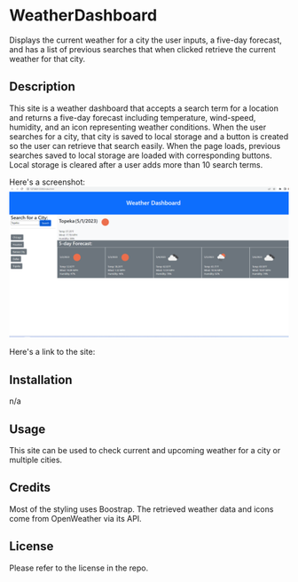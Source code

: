 # WeatherDashboard

Displays the current weather for a city the user inputs, a five-day forecast, and has a list of previous searches that when clicked retrieve the current weather for that city.

## Description

This site is a weather dashboard that accepts a search term for a location and returns a five-day forecast including temperature, wind-speed, humidity, and an icon representing weather conditions. When the user searches for a city, that city is saved to local storage and a button is created so the user can retrieve that search easily. When the page loads, previous searches saved to local storage are loaded with corresponding buttons. Local storage is cleared after a user adds more than 10 search terms.

Here's a screenshot: ![WeatherDashboardScreenshot](/weatherdashboardscreenshot.png "Weather Dashboard Screenshot")

Here's a link to the site:

## Installation

n/a

## Usage

This site can be used to check current and upcoming weather for a city or multiple cities.

## Credits

Most of the styling uses Boostrap. The retrieved weather data and icons come from OpenWeather via its API.

## License

Please refer to the license in the repo.
